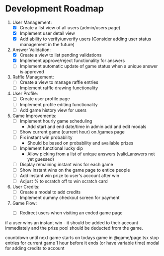 # Development Roadmap

1. User Management:
   - [x] Create a list view of all users (admin/users page)
   - [x] Implement user detail view
   - [x] Add ability to verify/unverify users (Consider adding user status management in the future)

2. Answer Validation:
   - [x] Create a view to list pending validations
   - [x] Implement approve/reject functionality for answers
   - [ ] Implement automatic update of game status when a unique answer is approved

3. Raffle Management:
   - [ ] Create a view to manage raffle entries
   - [ ] Implement raffle drawing functionality

4. User Profile:
   - [ ] Create user profile page
   - [ ] Implement profile editing functionality
   - [ ] Add game history view for users

5. Game Improvements:
   - [ ] Implement hourly game scheduling
     - Add start and end date/time in admin add and edit modals
   - [ ] Show current game (current hour) on /games page
   - [ ] Fix instant win probability
     - Should be based on probability and available prizes
   - [ ] Implement functional lucky dip
     - Allow picking from a list of unique answers (valid_answers not yet guessed)
   - [ ] Display remaining instant wins for each game
   - [ ] Show instant wins on the game page to entice people
   - [ ] Add instant win prize to user's account after win
   - [ ] Adjust % to scratch off to win scratch card

6. User Credits:
   - [ ] Create a modal to add credits
   - [ ] Implement dummy checkout screen for payment

7. Game Flow:
   - [ ] Redirect users when visiting an ended game page



if a user wins an instant win - it should be added to their account immediately and the prize pool should be deducted from the game.

countdown until next game starts on todays game in @game/page.tsx
stop entries for current game 1 hour before it ends (or have variable time)
modal for adding credits to account

